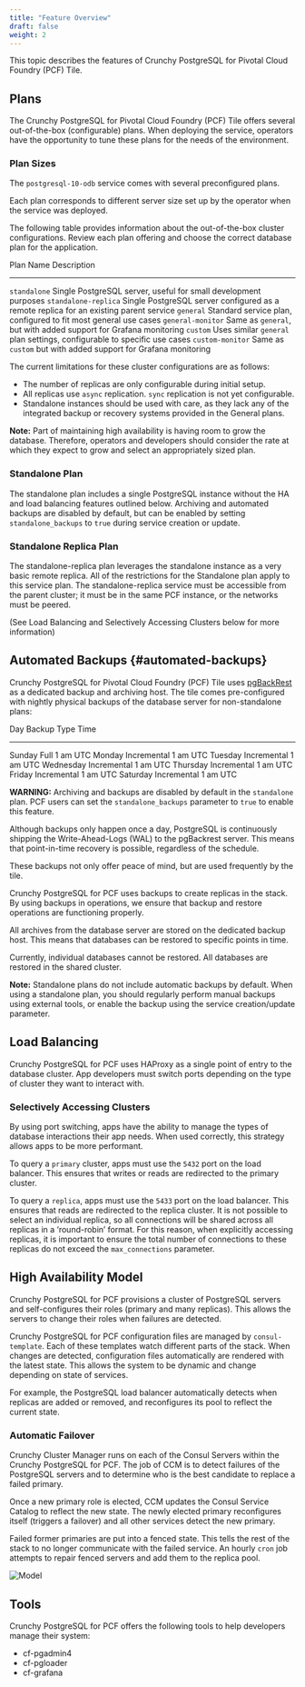 ```yaml
---
title: "Feature Overview"
draft: false
weight: 2
---
```


This topic describes the features of Crunchy PostgreSQL for Pivotal
Cloud Foundry (PCF) Tile.

Plans
-----

The Crunchy PostgreSQL for Pivotal Cloud Foundry (PCF) Tile offers
several out-of-the-box (configurable) plans. When deploying the service,
operators have the opportunity to tune these plans for the needs of the
environment.

### Plan Sizes

The `postgresql-10-odb` service comes with several preconfigured plans.

Each plan corresponds to different server size set up by the operator
when the service was deployed.

The following table provides information about the out-of-the-box
cluster configurations. Review each plan offering and choose the correct
database plan for the application.

  Plan Name              Description
  ---------------------- ----------------------------------------------------------------------------------------
  `standalone`           Single PostgreSQL server, useful for small development purposes
  `standalone-replica`   Single PostgreSQL server configured as a remote replica for an existing parent service
  `general`              Standard service plan, configured to fit most general use cases
  `general-monitor`      Same as `general`, but with added support for Grafana monitoring
  `custom`               Uses similar `general` plan settings, configurable to specific use cases
  `custom-monitor`       Same as `custom` but with added support for Grafana monitoring

The current limitations for these cluster configurations are as follows:

-   The number of replicas are only configurable during initial setup.
-   All replicas use `async` replication. `sync` replication is not yet
    configurable.
-   Standalone instances should be used with care, as they lack any of
    the integrated backup or recovery systems provided in the General
    plans.

**Note:** Part of maintaining high availability is having room to grow
the database. Therefore, operators and developers should consider the
rate at which they expect to grow and select an appropriately sized
plan.

### Standalone Plan

The standalone plan includes a single PostgreSQL instance without the HA
and load balancing features outlined below. Archiving and automated
backups are disabled by default, but can be enabled by setting
`standalone_backups` to `true` during service creation or update.

### Standalone Replica Plan

The standalone-replica plan leverages the standalone instance as a very
basic remote replica. All of the restrictions for the Standalone plan
apply to this service plan. The standalone-replica service must be
accessible from the parent cluster; it must be in the same PCF instance,
or the networks must be peered.

(See Load Balancing and
Selectively Accessing Clusters below for more information)

Automated Backups {#automated-backups}
-----------------

Crunchy PostgreSQL for Pivotal Cloud Foundry (PCF) Tile uses
[pgBackRest](https://github.com/pgbackrest/pgbackrest) as a dedicated
backup and archiving host. The tile comes pre-configured with nightly
physical backups of the database server for non-standalone plans:

  Day         Backup Type   Time
  ----------- ------------- ----------
  Sunday      Full          1 am UTC
  Monday      Incremental   1 am UTC
  Tuesday     Incremental   1 am UTC
  Wednesday   Incremental   1 am UTC
  Thursday    Incremental   1 am UTC
  Friday      Incremental   1 am UTC
  Saturday    Incremental   1 am UTC

**WARNING:** Archiving and backups are disabled by default in the
`standalone` plan. PCF users can set the `standalone_backups` parameter
to `true` to enable this feature.

Although backups only happen once a day, PostgreSQL is continuously
shipping the Write-Ahead-Logs (WAL) to the pgBackrest server. This means
that point-in-time recovery is possible, regardless of the schedule.

These backups not only offer peace of mind, but are used frequently by
the tile.

Crunchy PostgreSQL for PCF uses backups to create replicas in the stack.
By using backups in operations, we ensure that backup and restore
operations are functioning properly.

All archives from the database server are stored on the dedicated backup
host. This means that databases can be restored to specific points in
time.

Currently, individual databases cannot be restored. All databases are
restored in the shared cluster.

**Note:** Standalone plans do not include automatic backups by default.
When using a standalone plan, you should regularly perform manual
backups using external tools, or enable the backup using the service
creation/update parameter.

Load Balancing
--------------

Crunchy PostgreSQL for PCF uses HAProxy as a single point of entry to
the database cluster. App developers must switch ports depending on the
type of cluster they want to interact with.

### Selectively Accessing Clusters

By using port switching, apps have the ability to manage the types of
database interactions their app needs. When used correctly, this
strategy allows apps to be more performant.

To query a `primary` cluster, apps must use the `5432` port on the load
balancer. This ensures that writes or reads are redirected to the
primary cluster.

To query a `replica`, apps must use the `5433` port on the load
balancer. This ensures that reads are redirected to the replica cluster.
It is not possible to select an individual replica, so all connections
will be shared across all replicas in a ‘round-robin’ format. For this
reason, when explicitly accessing replicas, it is important to ensure
the total number of connections to these replicas do not exceed the
`max_connections` parameter.

High Availability Model
-----------------------

Crunchy PostgreSQL for PCF provisions a cluster of PostgreSQL servers
and self-configures their roles (primary and many replicas). This allows
the servers to change their roles when failures are detected.

Crunchy PostgreSQL for PCF configuration files are managed by
`consul-template`. Each of these templates watch different parts of the
stack. When changes are detected, configuration files automatically are
rendered with the latest state. This allows the system to be dynamic and
change depending on state of services.

For example, the PostgreSQL load balancer automatically detects when
replicas are added or removed, and reconfigures its pool to reflect the
current state.

### Automatic Failover

Crunchy Cluster Manager runs on each of the Consul Servers within the
Crunchy PostgreSQL for PCF. The job of CCM is to detect failures of the
PostgreSQL servers and to determine who is the best candidate to replace
a failed primary.

Once a new primary role is elected, CCM updates the Consul Service
Catalog to reflect the new state. The newly elected primary reconfigures
itself (triggers a failover) and all other services detect the new
primary.

Failed former primaries are put into a fenced state. This tells the rest
of the stack to no longer communicate with the failed service. An hourly
`cron` job attempts to repair fenced servers and add them to the replica
pool.

![Model](http://i.imgur.com/sxamhbn.png)

Tools
-----

Crunchy PostgreSQL for PCF offers the following tools to help developers
manage their system:

-   cf-pgadmin4
-   cf-pgloader
-   cf-grafana
